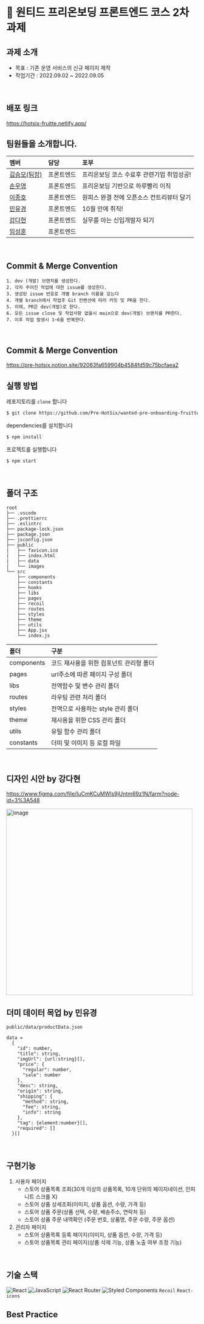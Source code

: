 # 🎉 원티드 프리온보딩 프론트엔드 코스 2차 과제
## 과제 소개
- 목표 : 기존 운영 서비스의 신규 페이지 제작
- 작업기간 : 2022.09.02 ~ 2022.09.05
<br/>

## 배포 링크
<https://hotsix-fruitte.netlify.app/>
<br/>

## 팀원들을 소개합니다.

|멤버|담당|포부|
|:--|:--|:--|
|[김승모(팀장)](https://github.com/endmoseung)|프론트엔드|프리온보딩 코스 수료후 관련기업 취업성공!|
|[손우영](https://github.com/dndud2906)|프론트엔드|프리온보딩 기반으로 하루빨리 이직|
|[이종호](https://github.com/devfrank9)|프론트엔드|원피스 완결 전에 오픈소스 컨트리뷰터 달기|
|[민유경](https://github.com/MINYUKYUNG)|프론트엔드|10월 안에 취직!|
|[강다현](https://github.com/KKangdaa)|프론트엔드|실무를 아는 신입개발자 되기|
|[임성훈](https://github.com/sasumpi123)|프론트엔드| |
<br/>

## Commit & Merge Convention

```
1. dev (개발) 브랜치를 생성한다.
2. 각자 주어진 작업에 대한 issue를 생성한다.
3. 생성된 issue 번호로 개별 branch 이름을 갖는다
4. 개별 branch에서 작업후 Git 컨벤션에 따라 커밋 및 PR을 한다.
5. 이때, PR은 dev(개발)로 한다.
6. 모든 issue close 및 작업사항 없을시 main으로 dev(개발) 브랜치를 PR한다.
7. 이후 작업 발생시 1~6을 반복한다.
```
<br />

## Commit & Merge Convention
https://pre-hotsix.notion.site/92063fa659904b4584fd59c75bcfaea2
<br />

## 실행 방법

레포지토리를 `clone` 합니다
```markdown
$ git clone https://github.com/Pre-HotSix/wanted-pre-onboarding-fruitte.git
```
dependencies를 설치합니다
```markdown
$ npm install
```
프로젝트를 실행합니다
```markdown
$ npm start
```
<br/>

## 폴더 구조

```
root
├── .vscode
├── .prettierrc
├── .eslintrc
├── package-lock.json
├── package.json
├── jsconfig.json
├── public
|   ├── favicon.ico
|   ├── index.html
|   ├── data
|   └── images
└── src
    ├── components
    ├── constants
    ├── hooks
    ├── libs
    ├── pages
    ├── recoil
    ├── routes
    ├── styles
    ├── theme
    ├── utils
    ├── App.jsx
    └── index.js
```

|폴더|구분|
|:--|:--|
|components|코드 재사용을 위한 컴포넌트 관리형 폴더|
|pages|url주소에 따른 페이지 구성 폴더|
|libs|전역함수 및 변수 관리 폴더|
|routes|라우팅 관련 처리 폴더|
|styles|전역으로 사용하는 style 관리 폴더|
|theme|재사용을 위한 CSS 관리 폴더|
|utils|유틸 함수 관리 폴더|
|constants|더미 및 이미지 등 로컬 파일|
<br/>

## 디자인 시안 by 강다현

https://www.figma.com/file/IuCmKCuMWls9jUntm69z1N/farm?node-id=3%3A548

<img width="490" alt="image" src="https://user-images.githubusercontent.com/90244663/188319070-5e428000-e4a3-4e58-bf24-df3b34274c53.png">
<br />

## 더미 데이터 목업 by 민유경
```public/data/productData.json```

```
data =
  {
    "id": number,
    "title": string,
    "imgUrl": {url:string}[],
    "price": {
      "regular": number,
      "sale": number
    },
    "desc": string,
    "origin": string,
    "shipping": {
      "method": string,
      "fee": string,
      "info": string
    },
    "tag": {element:number}[],
    "required": []
  }[]
```
<br />

## 구현기능
1. 사용자 페이지
    - 스토어 상품목록 조회(30개 이상의 상품목록, 10개 단위의 페이지네이션, 인피니트 스크롤 X)
    - 스토어 상품 상세조회(이미지, 상품 옵션, 수량, 가격 등)
    - 스토어 상품 주문(상품 선택, 수량, 배송주소, 연락처 등)
    - 스토어 상품 주문 내역확인 (주문 번호, 상품명, 주문 수량, 주문 옵션)
2. 관리자 페이지
    - 스토어 상품목록 등록 페이지(이미지, 상품 옵션, 수량, 가격 등)
    - 스토어 상품목록 관리 페이지(상품 삭제 기능, 상품 노출 여부 조정 기능)
<br />

## 기술 스택
![React](https://img.shields.io/badge/react-%2320232a.svg?style=for-the-badge&logo=react&logoColor=%2361DAFB) ![JavaScript](https://img.shields.io/badge/javascript-%23323330.svg?style=for-the-badge&logo=javascript&logoColor=%23F7DF1E) ![React Router](https://img.shields.io/badge/React_Router-CA4245?style=for-the-badge&logo=react-router&logoColor=white) ![Styled Components](https://img.shields.io/badge/styled--components-DB7093?style=for-the-badge&logo=styled-components&logoColor=white)
`Recoil` `React-icons`
<br />

## Best Practice

